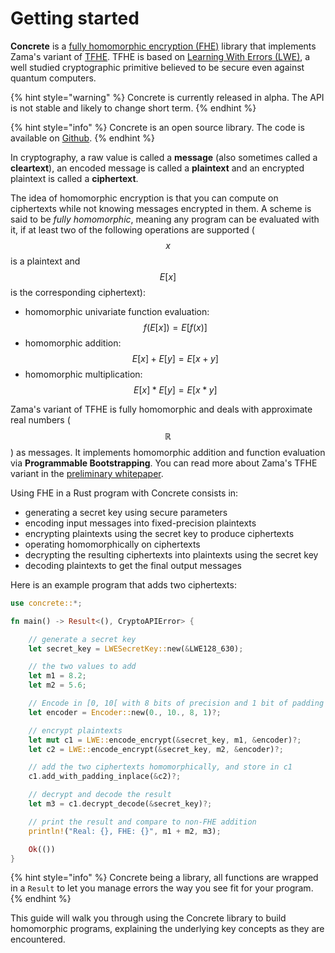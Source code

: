 # Getting started

**Concrete** is a [fully homomorphic encryption \(FHE\)](https://en.wikipedia.org/wiki/Homomorphic_encryption) library that implements Zama's variant of [TFHE](https://eprint.iacr.org/2018/421.pdf). TFHE is based on [Learning With Errors \(LWE\)](https://en.wikipedia.org/wiki/Learning_with_errors), a well studied cryptographic primitive believed to be secure even against quantum computers.

{% hint style="warning" %}
Concrete is currently released in alpha. The API is not stable and likely to change short term.
{% endhint %}

{% hint style="info" %}
Concrete is an open source library. The code is available on [Github](https://github.com/zama-ai/concrete).
{% endhint %}

In cryptography, a raw value is called a **message** \(also sometimes called a **cleartext**\), an encoded message is called a **plaintext** and an encrypted plaintext is called a **ciphertext**.

The idea of homomorphic encryption is that you can compute on ciphertexts while not knowing messages encrypted in them. A scheme is said to be _fully homomorphic_, meaning any program can be evaluated with it, if at least two of the following operations are supported \($$x$$is a plaintext and $$E[x]$$ is the corresponding ciphertext\):

* homomorphic univariate function evaluation: $$f(E[x]) = E[f(x)]$$
* homomorphic addition: $$E[x] + E[y] = E[x + y]$$
* homomorphic multiplication: $$E[x] * E[y] = E[x * y]$$

Zama's variant of TFHE is fully homomorphic and deals with approximate real numbers \($$\mathbb{R}$$\) as messages. It implements homomorphic addition and function evaluation via **Programmable Bootstrapping**. You can read more about Zama's TFHE variant in the [preliminary whitepaper](https://whitepaper.zama.ai/).

Using FHE in a Rust program with Concrete consists in:

* generating a secret key using secure parameters
* encoding input messages into fixed-precision plaintexts
* encrypting plaintexts using the secret key to produce ciphertexts
* operating homomorphically on ciphertexts
* decrypting the resulting ciphertexts into plaintexts using the secret key
* decoding plaintexts to get the final output messages

Here is an example program that adds two ciphertexts:

```rust
use concrete::*;

fn main() -> Result<(), CryptoAPIError> {

    // generate a secret key
    let secret_key = LWESecretKey::new(&LWE128_630);

    // the two values to add
    let m1 = 8.2;
    let m2 = 5.6;

    // Encode in [0, 10[ with 8 bits of precision and 1 bit of padding
    let encoder = Encoder::new(0., 10., 8, 1)?;

    // encrypt plaintexts
    let mut c1 = LWE::encode_encrypt(&secret_key, m1, &encoder)?;
    let c2 = LWE::encode_encrypt(&secret_key, m2, &encoder)?;

    // add the two ciphertexts homomorphically, and store in c1
    c1.add_with_padding_inplace(&c2)?;

    // decrypt and decode the result
    let m3 = c1.decrypt_decode(&secret_key)?;

    // print the result and compare to non-FHE addition
    println!("Real: {}, FHE: {}", m1 + m2, m3);

    Ok(())
}
```

{% hint style="info" %}
Concrete being a library, all functions are wrapped in a `Result` to let you manage errors the way you see fit for your program.
{% endhint %}

This guide will walk you through using the Concrete library to build homomorphic programs, explaining the underlying key concepts as they are encountered.

